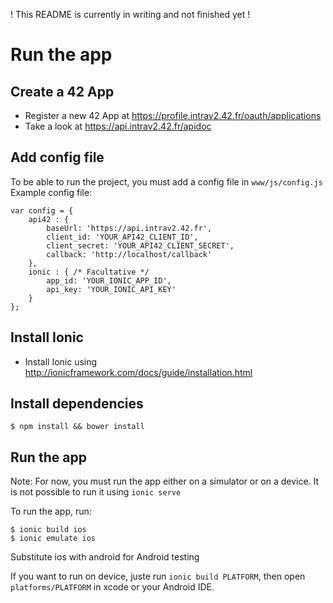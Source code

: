 ! This README is currently in writing and not finished yet !

# Run the app

## Create a 42 App

- Register a new 42 App at https://profile.intrav2.42.fr/oauth/applications
- Take a look at https://api.intrav2.42.fr/apidoc

## Add config file
To be able to run the project, you must add a config file in `www/js/config.js`
Example config file:

```
var config = {
    api42 : {
        baseUrl: 'https://api.intrav2.42.fr',
        client_id: 'YOUR_API42_CLIENT_ID',
        client_secret: 'YOUR_API42_CLIENT_SECRET',
        callback: 'http://localhost/callback'
    },
    ionic : { /* Facultative */
        app_id: 'YOUR_IONIC_APP_ID',
        api_key: 'YOUR_IONIC_API_KEY'
    }
};
```

## Install Ionic

- Install Ionic using http://ionicframework.com/docs/guide/installation.html

## Install dependencies

`$ npm install && bower install`

## Run the app

Note: For now, you must run the app either on a simulator or on a device. It is not possible to run it using `ionic serve`

To run the app, run:
```
$ ionic build ios
$ ionic emulate ios
```
Substitute ios with android for Android testing

If you want to run on device, juste run `ionic build PLATFORM`, then open `platforms/PLATFORM` in xcode or your Android IDE.